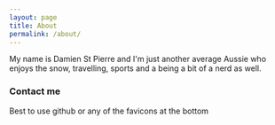 ```yaml
---
layout: page
title: About
permalink: /about/
---
```


My name is Damien St Pierre and I'm just another average Aussie who enjoys the snow, travelling, sports and a being a bit of a nerd as well.

### Contact me

Best to use github or any of the favicons at the bottom

